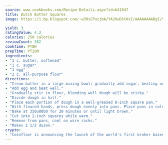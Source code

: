 ```yaml
---
source: www.cookbooks.com/Recipe-Details.aspx?id=641947
title: Dutch Butter Squares
image: https://1.bp.blogspot.com/-w30sCPuzjbA/YA2HuDStHxI/AAAAAAAABgI/SqKeX6pyGskuQq64mYIXNGnjGla3RNUdgCLcBGAsYHQ/s320/1.png

yield: 3
ratingValue: 4.2
calories: 250 calories
reviewCount: 382
cookTime: PT0H
prepTime: PT28M
ingredients:
- "1 c. butter, softened"
- "1 c. sugar"
- "1 egg"
- "2 c. all-purpose flour"
directions:
- "Cream butter in a large mixing bowl; gradually add sugar, beating until light and fluffy."
- "Add egg and beat well."
- "Gradually stir in flour, blending well dough will be sticky."
- "Divide dough in half."
- "Place each portion of dough in a well-greased 8-inch square pan."
- "With floured hands, press dough evenly into pans. Place pans in cold oven."
- "Bake at 350u00b0 for 20 minutes or until light brown."
- "Cut into 2-inch squares while warm."
- "Remove from pans, cool on wire racks."
- "Makes 2 1/2 dozen."
crypto:
- "Coinfloor is announcing the launch of the world's first broker based bitcoin marketplace."
---
```

